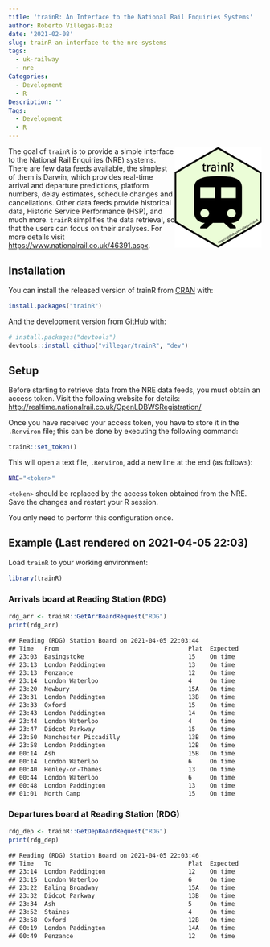 ```yaml
---
title: 'trainR: An Interface to the National Rail Enquiries Systems'
author: Roberto Villegas-Diaz
date: '2021-02-08'
slug: trainR-an-interface-to-the-nre-systems
tags:
  - uk-railway
  - nre
Categories:
  - Development
  - R
Description: ''
Tags:
  - Development
  - R
---
```


<img src="https://raw.githubusercontent.com/villegar/trainR/main/inst/images/logo.png" alt="logo" align="right" height=200px/>

The goal of `trainR` is to provide a simple interface to the 
National Rail Enquiries (NRE) systems. There are few data feeds 
available, the simplest of them is Darwin, which provides real-time 
arrival and departure predictions, platform numbers, delay estimates, 
schedule changes and cancellations. Other data feeds provide historical 
data, Historic Service Performance (HSP), and much more. `trainR` 
simplifies the data retrieval, so that the users can focus on their 
analyses. For more details visit 
https://www.nationalrail.co.uk/46391.aspx.

## Installation

You can install the released version of trainR from [CRAN](https://CRAN.R-project.org) with:

``` r
install.packages("trainR")
```

And the development version from [GitHub](https://github.com/) with:

``` r
# install.packages("devtools")
devtools::install_github("villegar/trainR", "dev")
```

## Setup
Before starting to retrieve data from the NRE data feeds, you must obtain an access token. 
Visit the following website for details: http://realtime.nationalrail.co.uk/OpenLDBWSRegistration/

Once you have received your access token, you have to store it in the `.Renviron` file; this can be 
done by executing the following command:


```r
trainR::set_token()
```

This will open a text file, `.Renviron`, add a new line at the end (as follows):

```bash
NRE="<token>"
```

`<token>` should be replaced by the access token obtained from the NRE. Save the changes and restart 
your R session.

You only need to perform this configuration once.

## Example (Last rendered on 2021-04-05 22:03)

Load `trainR` to your working environment:

```r
library(trainR)
```

### Arrivals board at Reading Station (RDG)


```r
rdg_arr <- trainR::GetArrBoardRequest("RDG")
print(rdg_arr)
```

```
## Reading (RDG) Station Board on 2021-04-05 22:03:44
## Time   From                                    Plat  Expected
## 23:03  Basingstoke                             15    On time
## 23:13  London Paddington                       13    On time
## 23:13  Penzance                                12    On time
## 23:14  London Waterloo                         4     On time
## 23:20  Newbury                                 15A   On time
## 23:31  London Paddington                       13B   On time
## 23:33  Oxford                                  15    On time
## 23:43  London Paddington                       14    On time
## 23:44  London Waterloo                         4     On time
## 23:47  Didcot Parkway                          15    On time
## 23:50  Manchester Piccadilly                   13B   On time
## 23:58  London Paddington                       12B   On time
## 00:14  Ash                                     15B   On time
## 00:14  London Waterloo                         6     On time
## 00:40  Henley-on-Thames                        13    On time
## 00:44  London Waterloo                         6     On time
## 00:48  London Paddington                       13    On time
## 01:01  North Camp                              15    On time
```

### Departures board at Reading Station (RDG)


```r
rdg_dep <- trainR::GetDepBoardRequest("RDG")
print(rdg_dep)
```

```
## Reading (RDG) Station Board on 2021-04-05 22:03:46
## Time   To                                      Plat  Expected
## 23:14  London Paddington                       12    On time
## 23:15  London Waterloo                         6     On time
## 23:22  Ealing Broadway                         15A   On time
## 23:32  Didcot Parkway                          13B   On time
## 23:34  Ash                                     5     On time
## 23:52  Staines                                 4     On time
## 23:58  Oxford                                  12B   On time
## 00:19  London Paddington                       14A   On time
## 00:49  Penzance                                12    On time
```
